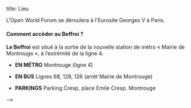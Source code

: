 title: Lieu

L'Open World Forum se déroulera à l'Eurosite Georges V à Paris.

<!--

**Centre culturel Le Beffroi**, 2 place Emilie Cresp - 92120 Montrouge <br>Tel.: +33(0)1 46 12 75 64


<iframe width="425" height="350" frameborder="0" scrolling="no" marginheight="0" marginwidth="0" src="http://www.openstreetmap.org/export/embed.html?bbox=2.3104441165924072%2C48.81640872410417%2C2.323833703994751%2C48.823042000060184&amp;layer=mapnik" style="border: 1px solid black"></iframe><br/><small><a href="http://www.openstreetmap.org/#map=17/48.81973/2.31714">Afficher une carte plus grande</a></small>

<!--<iframe title="google maps" width="425" height="350" frameborder="0" scrolling="no" marginheight="0" marginwidth="0" src="https://maps.google.com/maps?f=q&amp;source=s_q&amp;hl=en&amp;geocode=&amp;q=Centre+culturel+le+Beffroi,+Place+Emile+Cresp,+Montrouge,+France&amp;aq=0&amp;oq=centre+culturel+le+&amp;sll=48.858859,2.34706&amp;sspn=0.138914,0.220757&amp;ie=UTF8&amp;hq=Centre+culturel+le+Beffroi,&amp;hnear=Place+Emile+Cresp,+92120+Montrouge,+Hauts-de-Seine,+%C3%8Ele-de-France,+France&amp;ll=48.81915,2.319569&amp;spn=0.008689,0.013797&amp;t=m&amp;z=14&amp;iwloc=A&amp;cid=16738854224866923059&amp;output=embed"></iframe><br /><small><a href="https://maps.google.com/maps?f=q&amp;source=embed&amp;hl=en&amp;geocode=&amp;q=Centre+culturel+le+Beffroi,+Place+Emile+Cresp,+Montrouge,+France&amp;aq=0&amp;oq=centre+culturel+le+&amp;sll=48.858859,2.34706&amp;sspn=0.138914,0.220757&amp;ie=UTF8&amp;hq=Centre+culturel+le+Beffroi,&amp;hnear=Place+Emile+Cresp,+92120+Montrouge,+Hauts-de-Seine,+%C3%8Ele-de-France,+France&amp;ll=48.81915,2.319569&amp;spn=0.008689,0.013797&amp;t=m&amp;z=14&amp;iwloc=A&amp;cid=16738854224866923059" style="color:#0000FF;text-align:left">View Larger Map</a></small></a></small><br><br><br><a name="eztoc1297405_0_0_1" id="eztoc1297405_0_0_1"></a>-->

#### Comment accéder au Beffroi ?

**Le Beffroi** est situé à la sortie de la nouvelle station de métro « Mairie de Montrouge », à l’extrémité de la ligne 4.



- **EN MÉTRO** Montrouge (ligne 4) </li>

- **EN BUS** Lignes 68, 128, 126 (arrêt Mairie de Montrouge)</li>

- **PARKINGS** Parking Cresp, place Emile Cresp. Montrouge</li>

-->